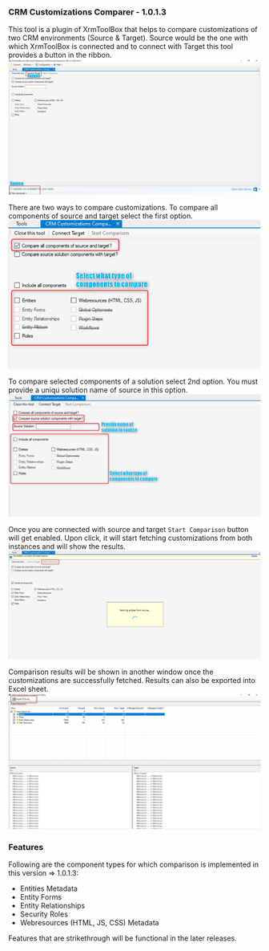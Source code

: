 ### CRM Customizations Comparer - 1.0.1.3
This tool is a plugin of XrmToolBox that helps to compare customizations of two CRM environments (Source & Target). Source would be the one with which XrmToolBox is connected and to connect with Target this tool provides a button in the ribbon.
![alt text](https://raw.githubusercontent.com/AbdulMMalik/CRM-Customizations-Comparer/main/photos/sourceandtarget.png)


There are two ways to compare customizations. To compare all components of source and target select the first option.
![alt text](https://raw.githubusercontent.com/AbdulMMalik/CRM-Customizations-Comparer/main/photos/compareallcomponents.png)

To compare selected components of a solution select 2nd option. You must provide a uniqu solution name of source in this option.
![alt text](https://raw.githubusercontent.com/AbdulMMalik/CRM-Customizations-Comparer/main/photos/sourcecomponentcomparison.png)


Once you are connected with source and target ```Start Comparison``` button will get enabled. Upon click, it will start fetching customizations from both instances and will show the results.
![alt text](https://raw.githubusercontent.com/AbdulMMalik/CRM-Customizations-Comparer/main/photos/startcomparison.png)

Comparison results will be shown in another window once the customizations are successfully fetched. Results can also be exported into Excel sheet.
![alt text](https://raw.githubusercontent.com/AbdulMMalik/CRM-Customizations-Comparer/main/photos/results.png)


### Features
Following are the component types for which comparison is implemented in this version => 1.0.1.3:
- Entities Metadata
- Entity Forms
- Entity Relationships
- Security Roles
- Webresources (HTML, JS, CSS) Metadata


Features that are strikethrough will be functional in the later releases.